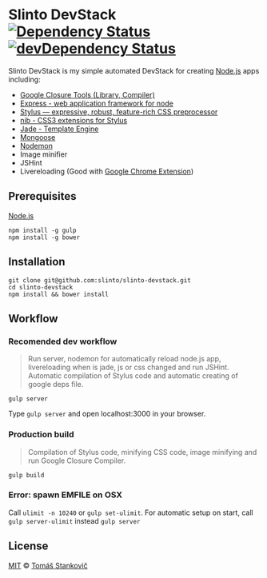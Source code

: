 # Slinto DevStack [![Dependency Status](https://david-dm.org/slinto/slinto-devstack.png)](https://david-dm.org/slinto/slinto-devstack) [![devDependency Status](https://david-dm.org/slinto/slinto-devstack/dev-status.png)](https://david-dm.org/slinto/slinto-devstack#info=devDependencies)

Slinto DevStack is my simple automated DevStack for creating [Node.js](http://nodejs.org) apps including: 
  - [Google Closure Tools (Library, Compiler)](https://developers.google.com/closure/)
  - [Express - web application framework for node](http://expressjs.com/)
  - [Stylus — expressive, robust, feature-rich CSS preprocessor](http://learnboost.github.io/stylus/)
  - [nib - CSS3 extensions for Stylus](http://visionmedia.github.io/nib/)
  - [Jade - Template Engine](http://jade-lang.com/)
  - [Mongoose](http://mongoosejs.com/)
  - [Nodemon](http://nodemon.io/)
  - Image minifier
  - JSHint
  - Livereloading (Good with [Google Chrome Extension](https://chrome.google.com/webstore/detail/livereload/jnihajbhpnppcggbcgedagnkighmdlei))


## Prerequisites
[Node.js](http://nodejs.org)
```
npm install -g gulp
npm install -g bower
```

## Installation
```
git clone git@github.com:slinto/slinto-devstack.git
cd slinto-devstack
npm install && bower install
```

## Workflow

### Recomended dev workflow
> Run server, nodemon for automatically reload node.js app, livereloading when is jade, js or css changed and run JSHint. Automatic compilation of Stylus code and automatic creating of google deps file.

```
gulp server
```
Type `gulp server` and open localhost:3000 in your browser.

### Production build
> Compilation of Stylus code, minifying CSS code, image minifying and run Google Closure Compiler.

```
gulp build
```

### Error: spawn EMFILE on OSX
Call `ulimit -n 10240` or `gulp set-ulimit`.
For automatic setup on start, call `gulp server-ulimit` instead `gulp server`

## License

[MIT](http://opensource.org/licenses/MIT) © [Tomáš Stankovič](http://slinto.sk)
